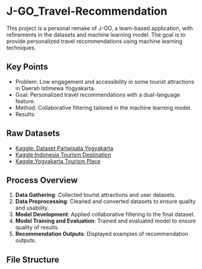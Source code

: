 # J-GO_Travel-Recommendation
This project is a personal remake of J-GO, a team-based application, with refinements in the datasets and machine learning model. The goal is to provide personalized travel recommendations using machine learning techniques.

## Key Points
- Problem: Low engagement and accessibility in some tourist attractions in Daerah Istimewa Yogyakarta.
- Goal: Personalized travel recommendations with a dual-language feature.
- Method: Collaborative filtering tailored in the machine learning model.
- Results:

## Raw Datasets
- [Kaggle: Dataset Pariwisata Yogyakarta](https://www.kaggle.com/datasets/saufan/dataset-pariwisata-yogyakarta)
- [Kaggle:Indonesia Tourism Destination](https://www.kaggle.com/datasets/aprabowo/indonesia-tourism-destination)
- [Kaggle:Yogyakarta Tourism Place](https://www.kaggle.com/datasets/mrafif/yogyakarta-tourism-place)

## Process Overview
1. **Data Gathering**: Collected tourist attractions and user datasets.
2. **Data Preprocessing**: Cleaned and converted datasets to ensure quality and usability.
3. **Model Development**: Applied collaborative filtering to the final dataset.
4. **Model Training and Evaluation**: Trained and evaluated model to ensure quality of results.
5. **Recommendation Outputs**: Displayed examples of recommendation outputs.

## File Structure
